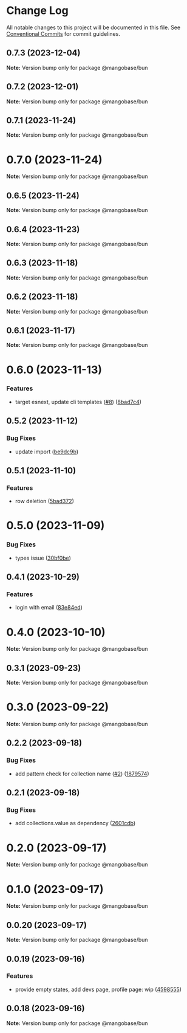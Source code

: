 # Change Log

All notable changes to this project will be documented in this file.
See [Conventional Commits](https://conventionalcommits.org) for commit guidelines.

## 0.7.3 (2023-12-04)

**Note:** Version bump only for package @mangobase/bun

## 0.7.2 (2023-12-01)

**Note:** Version bump only for package @mangobase/bun

## 0.7.1 (2023-11-24)

**Note:** Version bump only for package @mangobase/bun

# 0.7.0 (2023-11-24)

**Note:** Version bump only for package @mangobase/bun

## 0.6.5 (2023-11-24)

**Note:** Version bump only for package @mangobase/bun

## 0.6.4 (2023-11-23)

**Note:** Version bump only for package @mangobase/bun

## 0.6.3 (2023-11-18)

**Note:** Version bump only for package @mangobase/bun

## 0.6.2 (2023-11-18)

**Note:** Version bump only for package @mangobase/bun

## 0.6.1 (2023-11-17)

**Note:** Version bump only for package @mangobase/bun

# 0.6.0 (2023-11-13)

### Features

- target esnext, update cli templates ([#8](https://github.com/blackmann/mangobase/issues/8)) ([8bad7c4](https://github.com/blackmann/mangobase/commit/8bad7c4cd3276ae872779bb3301f20d957cd3b7a))

## 0.5.2 (2023-11-12)

### Bug Fixes

- update import ([be9dc9b](https://github.com/blackmann/mangobase/commit/be9dc9beb064875950db19ca9fa768cd5dbc5ac8))

## 0.5.1 (2023-11-10)

### Features

- row deletion ([5bad372](https://github.com/blackmann/mangobase/commit/5bad372d9635a119c2713fe4c4e2bf580d591821))

# 0.5.0 (2023-11-09)

### Bug Fixes

- types issue ([30bf0be](https://github.com/blackmann/mangobase/commit/30bf0be49732f7df0aa8b9a076bdbfc4492296db))

## 0.4.1 (2023-10-29)

### Features

- login with email ([83e84ed](https://github.com/blackmann/mangobase/commit/83e84edee594be266afd1d39e3913f6810f9a615))

# 0.4.0 (2023-10-10)

**Note:** Version bump only for package @mangobase/bun

## 0.3.1 (2023-09-23)

**Note:** Version bump only for package @mangobase/bun

# 0.3.0 (2023-09-22)

**Note:** Version bump only for package @mangobase/bun

## 0.2.2 (2023-09-18)

### Bug Fixes

- add pattern check for collection name ([#2](https://github.com/blackmann/mangobase/issues/2)) ([1879574](https://github.com/blackmann/mangobase/commit/18795743ccbc8449190e663544576cbeb161a7a1))

## 0.2.1 (2023-09-18)

### Bug Fixes

- add collections.value as dependency ([2601cdb](https://github.com/blackmann/mangobase/commit/2601cdb4870a2e48333802fd431496e1ad4d8a2c))

# 0.2.0 (2023-09-17)

**Note:** Version bump only for package @mangobase/bun

# 0.1.0 (2023-09-17)

**Note:** Version bump only for package @mangobase/bun

## 0.0.20 (2023-09-17)

**Note:** Version bump only for package @mangobase/bun

## 0.0.19 (2023-09-16)

### Features

- provide empty states, add devs page, profile page: wip ([4598555](https://github.com/blackmann/mangobase/commit/45985557cafa116e9860cd1f0070f4b4eb0668a7))

## 0.0.18 (2023-09-16)

**Note:** Version bump only for package @mangobase/bun
